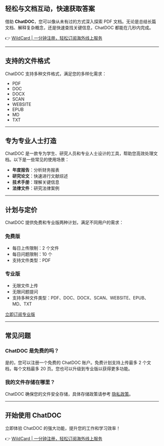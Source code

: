 ## 轻松与文档互动，快速获取答案

借助 **ChatDOC**，您可以像从未有过的方式深入探索 PDF 文档。无论是总结长篇文档、解释复杂概念，还是快速查找关键信息，ChatDOC 都能在几秒内完成。

👉 [WildCard | 一分钟注册，轻松订阅海外线上服务](https://bit.ly/bewildcard)

---

## 支持的文件格式

ChatDOC 支持多种文件格式，满足您的多样化需求：

- PDF
- DOC
- DOCX
- SCAN
- WEBSITE
- EPUB
- MD
- TXT

---

## 专为专业人士打造

ChatDOC 是一款专为学生、研究人员和专业人士设计的工具，帮助您高效处理文档。以下是一些常见的使用场景：

- **年度报告**：分析财务报表
- **研究论文**：快速进行文献综述
- **技术手册**：理解关键信息
- **法律文件**：研究法律案例

---

## 计划与定价

ChatDOC 提供免费和专业版两种计划，满足不同用户的需求：

### 免费版
- 每日上传限制：2 个文件
- 每日问题限制：10 个
- 支持文件类型：PDF

### 专业版
- 无限文件上传
- 无限问题提问
- 支持多种文件类型：PDF、DOC、DOCX、SCAN、WEBSITE、EPUB、MD、TXT

[立即订阅专业版](https://bit.ly/bewildcard)

---

## 常见问题

### ChatDOC 是免费的吗？
是的，您可以注册一个免费的 ChatDOC 账户。免费计划支持上传最多 2 个文档，每个文档最多 20 页。您也可以升级到专业版以获得更多功能。

### 我的文件存储在哪里？
ChatDOC 确保您的文件安全存储，具体存储政策请参考 [隐私政策](https://bit.ly/bewildcard)。

---

## 开始使用 ChatDOC

立即体验 ChatDOC 的强大功能，提升您的工作和学习效率！

👉 [WildCard | 一分钟注册，轻松订阅海外线上服务](https://bit.ly/bewildcard)
